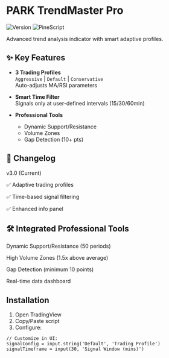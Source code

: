 # PARK TrendMaster Pro

<img src="https://img.shields.io/badge/Version-3.0-blue" alt="Version">
<img src="https://img.shields.io/badge/PineScript-v6-green" alt="PineScript">

Advanced trend analysis indicator with smart adaptive profiles.

## ✨ Key Features
- **3 Trading Profiles**  
  `Aggressive` | `Default` | `Conservative`  
  Auto-adjusts MA/RSI parameters

- **Smart Time Filter**  
  Signals only at user-defined intervals (15/30/60min)

- **Professional Tools**  
  - Dynamic Support/Resistance  
  - Volume Zones  
  - Gap Detection (10+ pts)  

## 📜 Changelog
v3.0 (Current)

✅ Adaptive trading profiles

✅ Time-based signal filtering

✅ Enhanced info panel

## 🛠 Integrated Professional Tools

Dynamic Support/Resistance (50 periods)

High Volume Zones (1.5x above average)

Gap Detection (minimum 10 points)

Real-time data dashboard

##  Installation
1. Open TradingView
2. Copy/Paste script
3. Configure:
```pinescript
// Customize in UI:
signalConfig = input.string('Default', 'Trading Profile')
signalTimeframe = input(30, 'Signal Window (mins)')
